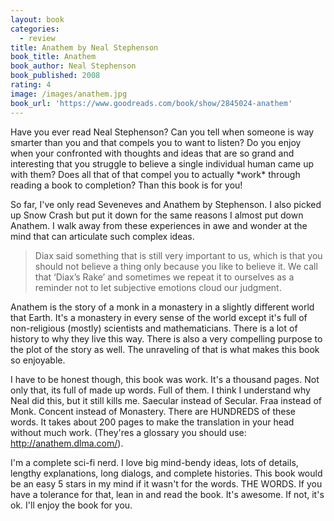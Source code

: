 ```yaml
---
layout: book
categories:
  - review
title: Anathem by Neal Stephenson
book_title: Anathem
book_author: Neal Stephenson
book_published: 2008
rating: 4
image: /images/anathem.jpg
book_url: 'https://www.goodreads.com/book/show/2845024-anathem'
---
```


Have you ever read Neal Stephenson? Can you tell when someone is way smarter than you and that compels you to want to listen? Do you enjoy when your confronted with thoughts and ideas that are so grand and interesting that you struggle to believe a single individual human came up with them? Does all that of that compel you to actually \*work\* through reading a book to completion? Than this book is for you!

So far, I've only read Seveneves and Anathem by Stephenson. I also picked up Snow Crash but put it down for the same reasons I almost put down Anathem. I walk away from these experiences in awe and wonder at the mind that can articulate such complex ideas.

> Diax said something that is still very important to us, which is that you should not believe a thing only because you like to believe it. We call that ‘Diax’s Rake’ and sometimes we repeat it to ourselves as a reminder not to let subjective emotions cloud our judgment.

Anathem is the story of a monk in a monastery in a slightly different world that Earth. It's a monastery in every sense of the world except it's full of non-religious (mostly) scientists and mathematicians. There is a lot of history to why they live this way. There is also a very compelling purpose to the plot of the story as well. The unraveling of that is what makes this book so enjoyable.

I have to be honest though, this book was work. It's a thousand pages. Not only that, its full of made up words. Full of them. I think I understand why Neal did this, but it still kills me. Saecular instead of Secular. Fraa instead of Monk. Concent instead of Monastery. There are HUNDREDS of these words. It takes about 200 pages to make the translation in your head without much work. (They'res a glossary you should use: http://anathem.dlma.com/).

I'm a complete sci-fi nerd. I love big mind-bendy ideas, lots of details, lengthy explanations, long dialogs, and complete histories. This book would be an easy 5 stars in my mind if it wasn't for the words. THE WORDS. If you have a tolerance for that, lean in and read the book. It's awesome. If not, it's ok. I'll enjoy the book for you.